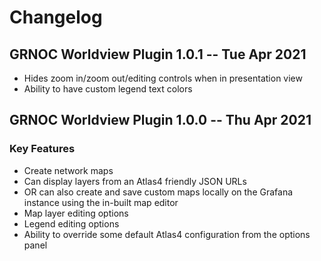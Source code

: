 # Changelog

## GRNOC Worldview Plugin 1.0.1 -- Tue Apr 2021

* Hides zoom in/zoom out/editing controls when in presentation view
* Ability to have custom legend text colors
## GRNOC Worldview Plugin 1.0.0 -- Thu Apr 2021
### Key Features
- Create network maps
- Can display layers from an Atlas4 friendly JSON URLs
- OR can also create and save custom maps locally on the Grafana instance using the in-built map editor
- Map layer editing options
- Legend editing options
- Ability to override some default Atlas4 configuration from the options panel

